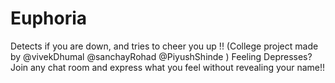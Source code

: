 # Euphoria
Detects if you are down, and tries to cheer you up !!
(College project made by @vivekDhumal @sanchayRohad @PiyushShinde )
Feeling Depresses? Join any chat room and express what you feel without revealing your name!!
